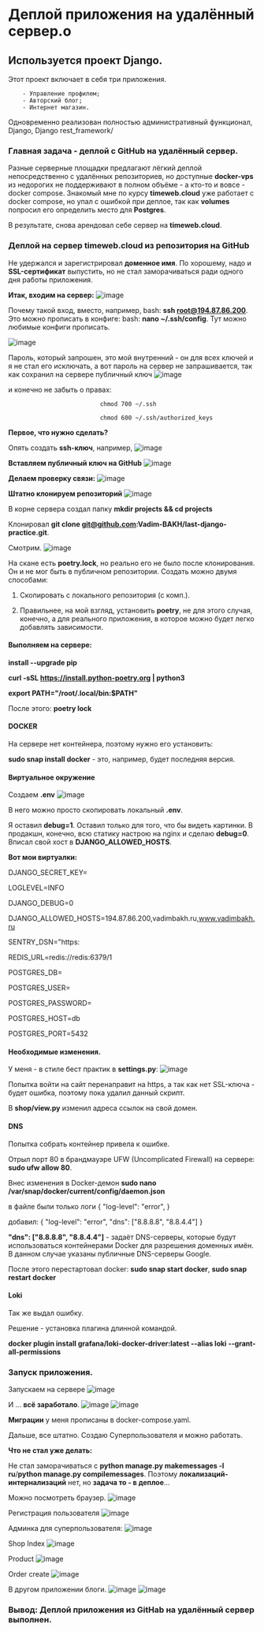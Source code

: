 # Деплой приложения на удалённый сервер.o

## Используется проект Django.

Этот проект включает в себя три приложения. 

        - Управление профилем;
        - Авторский блог;
        - Интернет магазин.

Одновременно реализован полностью административный функционал, Django, Django rest_framework/        

### Главная задача - деплой с GitHub на удалённый сервер.
Разные серверные площадки предлагают лёгкий деплой непосредственно с удалённых
репозиториев, но доступные **docker-vps** из недорогих не поддерживают в полном объёме - а
кто-то и вовсе - docker compose. 
Знакомый мне по курсу **timeweb.cloud** уже работает с  docker compose,
но упал с ошибкой при деплое, так как **volumes** попросил его определить место для **Postgres**.

В результате, снова арендовал себе сервер на **timeweb.cloud**.

### Деплой на сервер timeweb.cloud из репозитория на GitHub
Не удержался и зарегистрировал **доменное имя**. По хорошему, надо и **SSL-сертификат** выпустить,
но не стал заморачиваться ради одного дня работы приложения.

**Итак, входим на сервер:**
![image](https://github.com/user-attachments/assets/29c8308c-719c-4f50-ba09-a7bef4401379)

Почему такой вход, вместо, например, bash: **ssh root@194.87.86.200**. Это можно прописать 
в конфиге: bash: **nano ~/.ssh/config**. Тут можно любимые конфиги прописать.

![image](https://github.com/user-attachments/assets/67194519-99a3-448e-a9ff-3dddb7507a1c)

Пароль, который запрошен, это мой внутренний - он для всех ключей и я не стал его исключать,
а вот пароль на сервер не запрашивается, так как сохранил на сервере публичный ключ
![image](https://github.com/user-attachments/assets/2759cd36-ad8d-4848-95fc-a8686e56e3f4)

и конечно не забыть о правах: 
                              
                              chmod 700 ~/.ssh
                               
                              chmod 600 ~/.ssh/authorized_keys



**Первое, что нужно сделать?**

Опять создать **ssh-ключ**, например,
![image](https://github.com/user-attachments/assets/d44bdab9-4fc8-455c-a08c-935954cbbe0c)

**Вставляем публичный ключ на GitHub**
![image](https://github.com/user-attachments/assets/0dd7cc4d-adef-4be2-a153-96a31a77f5ed)

**Делаем проверку связи:**
![image](https://github.com/user-attachments/assets/081f7f94-7ab8-45aa-9aad-aa8cbc665949)

**Штатно клонируем репозиторий**
![image](https://github.com/user-attachments/assets/b0421c9f-7f51-4946-9cbf-77b3356234e8)

В корне сервера создал папку **mkdir projects && cd projects**

Клонировал **git clone git@github.com:Vadim-BAKH/last-django-practice.git**.

Смотрим.
![image](https://github.com/user-attachments/assets/b2f0427e-fb2d-4b0d-8787-5a3b51b11155)

На скане есть **poetry.lock**, но реально его не было после клонирования. Он и не мог быть 
в публичном репозитории. Создать можно двумя способами:

1. Скопировать с локального репозитория (с комп.).

2. Правильнее, на мой взгляд, установить **poetry**, не для этого случая, конечно, а для
   реального приложения, в которое можно будет легко добавлять зависимости.

#### Выполняем на сервере:

**install --upgrade pip**

**curl -sSL https://install.python-poetry.org | python3**

**export PATH="/root/.local/bin:$PATH"**

После этого:  **poetry lock**

#### DOCKER
На сервере нет контейнера, поэтому нужно его установить:

**sudo snap install docker** - это, например, будет последняя версия.

#### Виртуальное окружение
Создаем **.env** 
![image](https://github.com/user-attachments/assets/b147a593-1e40-4d06-a98d-fb79eda8a92f)

В него можно просто скопировать локальный **.env**.

Я оставил **debug=1**. Оставил только для того, что бы видеть картинки. В продакшн, конечно,
всю статику настрою на nginx и сделаю **debug=0**.
Вписал свой хост в **DJANGO_ALLOWED_HOSTS**.

**Вот мои виртуалки:**

DJANGO_SECRET_KEY=

LOGLEVEL=INFO

DJANGO_DEBUG=0

DJANGO_ALLOWED_HOSTS=194.87.86.200,vadimbakh.ru,www.vadimbakh.ru

SENTRY_DSN="https:

REDIS_URL=redis://redis:6379/1

POSTGRES_DB=

POSTGRES_USER=

POSTGRES_PASSWORD=

POSTGRES_HOST=db

POSTGRES_PORT=5432

#### Необходимые изменения.
У меня - в стиле бест практик в **settings.py**:
![image](https://github.com/user-attachments/assets/0a7065e2-1f9f-4a29-9bda-2ca8c5ed0ce5)

Попытка войти на сайт перенаправит на https, а так как нет SSL-ключа - будет ошибка, 
поэтому пока удалил данный скрипт.

В **shop/view.py** изменил адреса ссылок на свой домен.



#### DNS
Попытка собрать контейнер привела к ошибке. 

Отрыл порт 80 в брандмауэре UFW (Uncomplicated Firewall) на сервере: **sudo ufw allow 80**.

Внес изменения в Docker-демон **sudo nano /var/snap/docker/current/config/daemon.json**

в файле были только логи {
    "log-level":        "error",
}

добавил: {
    "log-level":        "error",
    "dns": ["8.8.8.8", "8.8.4.4"]
}

**"dns": ["8.8.8.8", "8.8.4.4"]** - задаёт DNS-серверы, которые будут использоваться контейнерами Docker 
для разрешения доменных имён. В данном случае указаны публичные DNS-серверы Google.

После этого перестартовал docker: **sudo snap start docker**, **sudo snap restart docker**

#### Loki
Так же выдал ошибку.

Решение - установка плагина длинной командой.

**docker plugin install grafana/loki-docker-driver:latest --alias loki --grant-all-permissions**

### Запуск приложения.
Запускаем на сервере
![image](https://github.com/user-attachments/assets/0c76231b-cb4e-40bb-9c6e-d1b491af1ada)

И ... **всё заработало**.
![image](https://github.com/user-attachments/assets/778310bc-4e0d-41de-96d4-37d69fa4c0ac)
![image](https://github.com/user-attachments/assets/190906bd-fa75-4bdb-bb93-8a6fc5f3a31b)

**Миграции** у меня прописаны в docker-compose.yaml.

Дальше, все штатно. Создаю Суперпользователя и можно работать.

**Что не стал уже делать:**

Не стал заморачиваться с **python manage.py makemessages -l ru**/**python manage.py compilemessages**.
Поэтому **локализаций-интернализаций** нет, но **задача то - в деплое**...

Можно посмотреть браузер.
![image](https://github.com/user-attachments/assets/7c16d80c-81ea-4e50-be45-cef5f7346f53)

Регистрация пользователя
![image](https://github.com/user-attachments/assets/c8e621f1-5129-4835-b64a-cc496d9f3638)

Админка для суперпользователя:
![image](https://github.com/user-attachments/assets/928ac589-0665-4cfe-87d8-2a095c0b9e7b)

Shop Index
![image](https://github.com/user-attachments/assets/2add9edc-91e7-4e86-9a03-e95369676ddc)

Product
![image](https://github.com/user-attachments/assets/660a84e6-e0dc-4458-b2db-9d29d5535df6)

Order create
![image](https://github.com/user-attachments/assets/609228fa-f3a6-4778-9a19-75ae47c68239)


В другом приложении блоги.
![image](https://github.com/user-attachments/assets/c5e9f93a-e777-4d53-9376-3e7a8791205b)
![image](https://github.com/user-attachments/assets/9c843c1e-dd18-431a-b017-cd945aae0e17)

### Вывод:  Деплой приложения из GitHab на удалённый сервер выполнен.





























